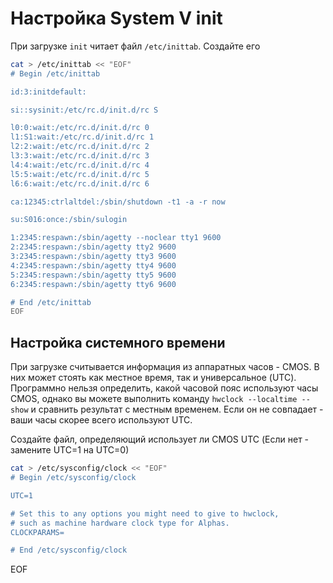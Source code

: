 # Настройка System V init

При загрузке `init` читает файл `/etc/inittab`. Создайте его

```bash
cat > /etc/inittab << "EOF"
# Begin /etc/inittab

id:3:initdefault:

si::sysinit:/etc/rc.d/init.d/rc S

l0:0:wait:/etc/rc.d/init.d/rc 0
l1:S1:wait:/etc/rc.d/init.d/rc 1
l2:2:wait:/etc/rc.d/init.d/rc 2
l3:3:wait:/etc/rc.d/init.d/rc 3
l4:4:wait:/etc/rc.d/init.d/rc 4
l5:5:wait:/etc/rc.d/init.d/rc 5
l6:6:wait:/etc/rc.d/init.d/rc 6

ca:12345:ctrlaltdel:/sbin/shutdown -t1 -a -r now

su:S016:once:/sbin/sulogin

1:2345:respawn:/sbin/agetty --noclear tty1 9600
2:2345:respawn:/sbin/agetty tty2 9600
3:2345:respawn:/sbin/agetty tty3 9600
4:2345:respawn:/sbin/agetty tty4 9600
5:2345:respawn:/sbin/agetty tty5 9600
6:2345:respawn:/sbin/agetty tty6 9600

# End /etc/inittab
EOF
```

## Настройка системного времени

При загрузке считывается информация из аппаратных часов - CMOS. В них может стоять как местное время, так и универсальное (UTC). 
Программно нельзя определить, какой часовой пояс используют часы CMOS, однако вы можете выполнить команду `hwclock --localtime --show` и сравнить результат с местным временем. Если он не совпадает - ваши часы скорее всего используют UTC.

Создайте файл, определяющий использует ли CMOS UTC (Если нет - замените UTC=1 на UTC=0)

```bash
cat > /etc/sysconfig/clock << "EOF"
# Begin /etc/sysconfig/clock

UTC=1

# Set this to any options you might need to give to hwclock,
# such as machine hardware clock type for Alphas.
CLOCKPARAMS=

# End /etc/sysconfig/clock
```
EOF

<!-- TODO Дополнить -->
